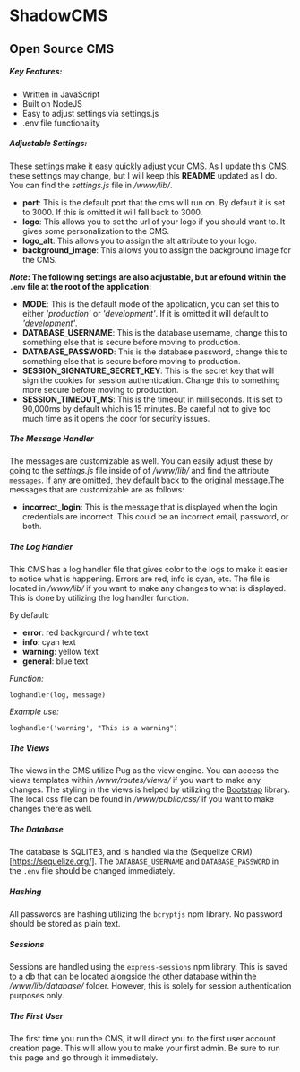 # ShadowCMS
## Open Source CMS

##### Key Features:

- Written in JavaScript
- Built on NodeJS
- Easy to adjust settings via settings.js
- .env file functionality

##### Adjustable Settings:

These settings make it easy quickly adjust your CMS. As I update this CMS, these settings may change, but I will keep this **README** updated as I do. You can find the *settings.js* file in */www/lib/*.

- **port**: This is the default port that the cms will run on. By default it is set to 3000. If this is omitted it will fall back to 3000.
- **logo**: This allows you to set the url of your logo if you should want to. It gives some personalization to the CMS.
- **logo_alt**: This allows you to assign the alt attribute to your logo.
- **background_image**: This allows you to assign the background image for the CMS.

***Note*: The following settings are also adjustable, but ar efound within the `.env` file at the root of the application:**

- **MODE**: This is the default mode of the application, you can set this to either *'production'* or *'development'*. If it is omitted it will default to *'development'*.
- **DATABASE_USERNAME**: This is the database username, change this to something else that is secure before moving to production.
- **DATABASE_PASSWORD**: This is the database password, change this to something else that is secure before moving to production.
- **SESSION_SIGNATURE_SECRET_KEY**: This is the secret key that will sign the cookies for session authentication. Change this to something more secure before moving to production.
- **SESSION_TIMEOUT_MS**: This is the timeout in milliseconds. It is set to 90,000ms by default which is 15 minutes. Be careful not to give too much time as it opens the door for security issues.


##### The Message Handler

The messages are customizable as well. You can easily adjust these by going to the *settings.js* file inside of of */www/lib/* and find the attribute `messages`. If any are omitted, they default back to the original message.The messages that are customizable are as follows:

- **incorrect_login**: This is the message that is displayed when the login credentials are incorrect. This could be an incorrect email, password, or both.


##### The Log Handler

This CMS has a log handler file that gives color to the logs to make it easier to notice what is happening. Errors are red, info is cyan, etc. The file is located in */www/lib/* if you want to make any changes to what is displayed. This is done by utilizing the log handler function.

By default:

- **error**: red background / white text
- **info**: cyan text
- **warning**: yellow text
- **general**: blue text

*Function:*

`loghandler(log, message)`

*Example use:*

`loghandler('warning', "This is a warning")`

##### The Views

The views in the CMS utilize Pug as the view engine. You can access the views templates within */www/routes/views/* if you want to make any changes. The styling in the views is helped by utilizing the [Bootstrap](https://getbootstrap.com/) library. The local css file can be found in */www/public/css/* if you want to make changes there as well.

##### The Database

The database is SQLITE3, and is handled via the (Sequelize ORM)[https://sequelize.org/]. The `DATABASE_USERNAME` and `DATABASE_PASSWORD` in the `.env` file should be changed immediately.

##### Hashing

All passwords are hashing utilizing the `bcryptjs` npm library. No password should be stored as plain text.

##### Sessions

Sessions are handled using the `express-sessions` npm library. This is saved to a db that can be located alongside the other database within the */www/lib/database/* folder. However, this is solely for session authentication purposes only.

##### The First User

The first time you run the CMS, it will direct you to the first user account creation page. This will allow you to make your first admin. Be sure to run this page and go through it immediately.